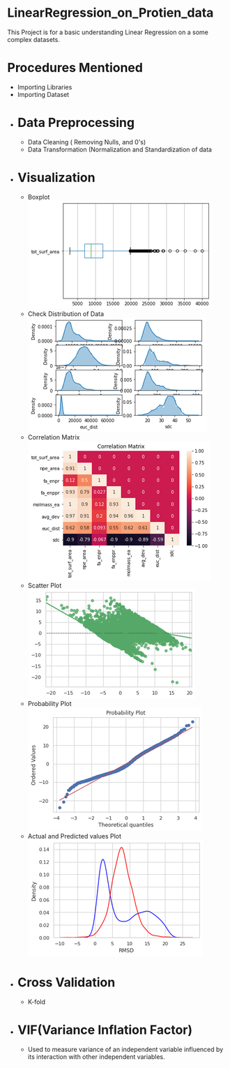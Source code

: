# LinearRegression_on_Protien_data
This Project is for a basic understanding Linear Regression on a some complex datasets.

# Procedures Mentioned
* Importing Libraries
* Importing Dataset
* # Data Preprocessing
  * Data Cleaning ( Removing Nulls, and 0's)
  * Data Transformation (Normalization and Standardization of data
* # Visualization
  * Boxplot
  ![Boxplot](https://github.com/sidkadam69/LinearRegression_on_Protien_data/blob/dataset/boxplot.png)
  * Check Distribution of Data
  ![Check Distribution](https://github.com/sidkadam69/LinearRegression_on_Protien_data/blob/dataset/distributionplot.png)
  * Correlation Matrix
  ![Correlation](https://github.com/sidkadam69/LinearRegression_on_Protien_data/blob/dataset/correlationmatrix.png)
  * Scatter Plot
  ![scatter](https://github.com/sidkadam69/LinearRegression_on_Protien_data/blob/dataset/Scatterplot.png)
  * Probability Plot
  ![Probability](https://github.com/sidkadam69/LinearRegression_on_Protien_data/blob/dataset/Probability_plot.png)
  * Actual and Predicted values Plot
  ![AvsP](https://github.com/sidkadam69/LinearRegression_on_Protien_data/blob/dataset/RMSDxDensity_distplot.png)
* # Cross Validation
  * K-fold
* # VIF(Variance Inflation Factor)
  * Used to measure variance of an independent variable influenced by its interaction with other independent variables.
